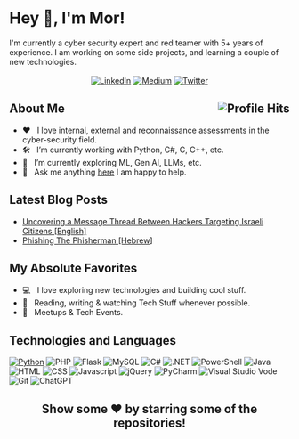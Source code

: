 <h1>Hey 👋, I'm Mor!</h1>
I'm currently a cyber security expert and red teamer with 5+ years of experience. I am working on some side projects, and learning a couple of new technologies.<br><br>
<div align="center">
<a href="https://linkedin.com/in/mordavidwork" title="LinkedIn"><img src="https://img.shields.io/badge/linkedin-000.svg?style=for-the-badge&logo=linkedin&logoColor=white" title="LinkedIn" target="_blank" /></a>
<a href="https://medium.com/@mordavid" title="Medium"><img src="https://img.shields.io/badge/Medium-000?style=for-the-badge&logo=medium&logoColor=white" title="Medium" target="_blank" /></a>
<a href="https://twitter.com/m0rd4vid" title="Twitter"><img src="https://img.shields.io/badge/X%20/%20Twitter-000.svg?style=for-the-badge&logo=x&logoColor=white" title="Twitter"  target="_blank"/></a>
</div>
<h2>About Me <img align="right" alt="Profile Hits" src="https://komarev.com/ghpvc/?username=mordavid&style=flat-square"></h2>
<ul>
<li>❤️ &nbsp; I love internal, external and reconnaissance assessments in the cyber-security field.</li>
<li>🛠 &nbsp; I’m currently working with Python, C#, C, C++, etc.</li>
<li>🚀 &nbsp; I’m currently exploring ML, Gen AI, LLMs, etc.</li>
<li>💬 &nbsp; Ask me anything <a href="https://www.linkedin.com/in/mordavidwork">here</a> I am happy to help.</li>
</ul>
<h2>Latest Blog Posts</h2>
<ul>
<li><a href="https://medium.com/cyesec/uncovering-a-message-thread-between-hackers-targeting-israeli-citizens-ba8b922ed1a5" title="Uncovering a Message Thread Between Hackers Targeting Israeli Citizens">Uncovering a Message Thread Between Hackers Targeting Israeli Citizens [English]</a></li>
<li><a href="https://www.digitalwhisper.co.il/files/Zines/0x99/DW153-3-PhishingThePhisherman.pdf" title="Phishing The Phisherman">Phishing The Phisherman [Hebrew]</a></li>
</ul>
<h2>My Absolute Favorites</h2>
<ul>
<li>💻 &nbsp; I love exploring new technologies and building cool stuff.</li>
<li>📰 &nbsp; Reading, writing & watching Tech Stuff whenever possible.</li>
<li>🍕 &nbsp; Meetups & Tech Events.</li>
</ul>
<h2>Technologies and Languages</h2>

<a href=""><img src="https://img.shields.io/badge/-Python-3776AB?style=flat-square&logo=python&logoColor=white" title="Python"></a>
<img src="https://img.shields.io/badge/-PHP-777BB4?style=flat-square&logo=php&logoColor=white" title="PHP">
<img src="https://img.shields.io/badge/-Flask-000000?style=flat-square&logo=flask&logoColor=white" title="Flask" />
<img src="https://img.shields.io/badge/-MySQL-005C84?style=flat-square&logo=mysql&logoColor=white" title="MySQL" />
<img src="https://img.shields.io/badge/-C%23-239120?style=flat-square&logo=c-sharp&logoColor=white" title="C#" />
<img src="https://img.shields.io/badge/-.NET-5C2D91?style=flat-square&logo=.net&logoColor=white" title=".NET" />
<img src="https://img.shields.io/badge/-PowerShell-5391FE?style=flat-square&logo=Powershell&logoColor=white" title="PowerShell" />
<img src="https://img.shields.io/badge/-Java-ED8B00?style=flat-square&logo=openjdk&logoColor=white" title="Java" />
<img src="https://img.shields.io/badge/-HTML5-E34F26?style=flat-square&logo=html5&logoColor=white" title="HTML" />
<img src="https://img.shields.io/badge/-CSS3-1572B6?style=flat-square&logo=css3&logoColor=white" title="CSS" />
<img src="https://img.shields.io/badge/-JavaScript-F7DF1E?style=flat-square&logo=javascript&logoColor=black" title="Javascript" />
<img src="https://img.shields.io/badge/-jQuery-0769AD?style=flat-square&logo=jquery&logoColor=white" title="jQuery" />
<img src="https://img.shields.io/badge/-PyCharm-000000?style=flat-square&logo=pycharm&logoColor=white" title="PyCharm" />
<img src="https://img.shields.io/badge/-Visual_Studio_Code-0078D4?style=flat-square&logo=visual%20studio%20code&logoColor=white" title="Visual Studio Vode" />
<img src="https://img.shields.io/badge/-GIT-E44C30?style=flat-square&logo=git&logoColor=white" title="Git" />
<img src="https://img.shields.io/badge/-ChatGPT-74aa9c?style=flat-square&logo=openai&logoColor=white" title="ChatGPT" />

<div align="center">
<h2>Show some ❤️ by starring some of the repositories!</h2>
</div>
